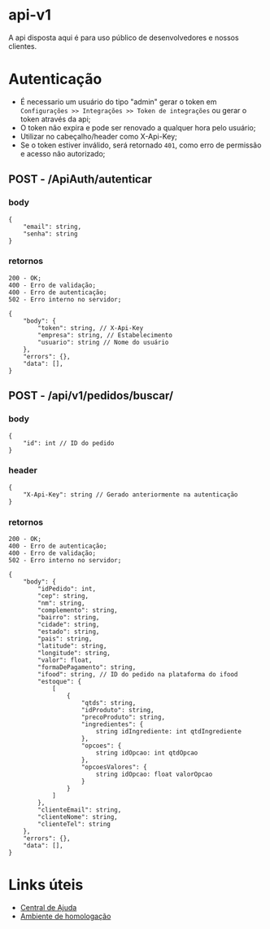 # api-v1
A api disposta aqui é para uso público de desenvolvedores e nossos clientes.

# Autenticação

- É necessario um usuário do tipo "admin" gerar o token em `Configurações >> Integrações >> Token de integrações` ou gerar o token através da api;
- O token não expira e pode ser renovado a qualquer hora pelo usuário;
- Utilizar no cabeçalho/header como X-Api-Key;
- Se o token estiver inválido, será retornado `401`, como erro de permissão e acesso não autorizado;

## POST - /ApiAuth/autenticar

### body
```
{
    "email": string,
    "senha": string
}
```

### retornos
```
200 - OK;
400 - Erro de validação;
400 - Erro de autenticação;
502 - Erro interno no servidor;

{
    "body": {
        "token": string, // X-Api-Key
        "empresa": string, // Estabelecimento
        "usuario": string // Nome do usuário
    },
    "errors": {},
    "data": [],
}
```

## POST - /api/v1/pedidos/buscar/

### body
```
{
    "id": int // ID do pedido
}
```

### header
```
{
    "X-Api-Key": string // Gerado anteriormente na autenticação
}
```

### retornos
```
200 - OK;
400 - Erro de autenticação;
400 - Erro de validação;
502 - Erro interno no servidor;

{
    "body": {
        "idPedido": int,
        "cep": string,
        "nm": string,
        "complemento": string,
        "bairro": string,
        "cidade": string,
        "estado": string,
        "pais": string,
        "latitude": string,
        "longitude": string,
        "valor": float,
        "formaDePagamento": string,
        "ifood": string, // ID do pedido na plataforma do ifood
        "estoque": {
            [
                {
                    "qtds": string,
                    "idProduto": string,
                    "precoProduto": string,
                    "ingredientes": {
                        string idIngrediente: int qtdIngrediente
                    },
                    "opcoes": {
                        string idOpcao: int qtdOpcao
                    },
                    "opcoesValores": {
                        string idOpcao: float valorOpcao
                    }
                }
            ]
        },
        "clienteEmail": string,
        "clienteNome": string,
        "clienteTel": string
    },
    "errors": {},
    "data": [],
}
```

# Links úteis
- [Central de Ajuda](https://ajuda.gamadelivery.app)
- [Ambiente de homologação](https://staging.gamadelivery.app)